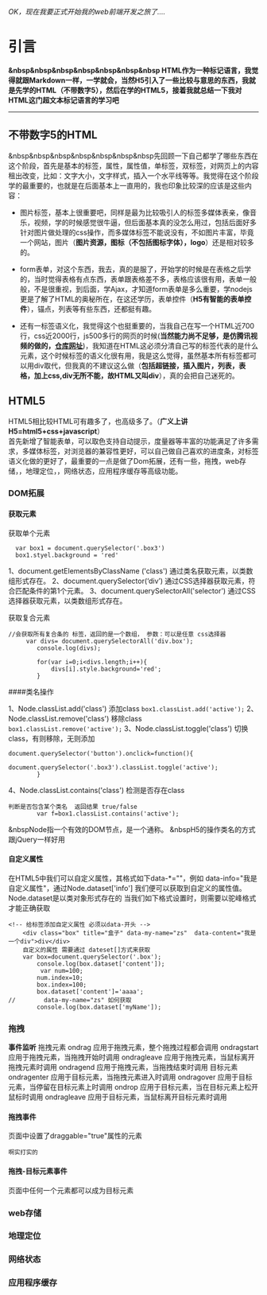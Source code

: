 _OK，现在我要正式开始我的web前端开发之旅了...._
# 引言
**&nbsp&nbsp&nbsp&nbsp&nbsp&nbsp&nbsp HTML作为一种标记语言，我觉得就跟Markdown一样，一学就会，当然H5引入了一些比较与意思的东西，我就是先学的HTML（不带数字5），然后在学的HTML5，接着我就总结一下我对HTML这门超文本标记语言的学习吧**
********
## 不带数字5的HTML

&nbsp&nbsp&nbsp&nbsp&nbsp&nbsp&nbsp先回顾一下自己都学了哪些东西在这个阶段，首先是基本的标签，属性，属性值，单标签，双标签，对网页上的内容租出改变，比如：文字大小，文字样式，插入一个水平线等等。我觉得在这个阶段学的最重要的，也就是在后面基本上一直用的，我也印象比较深的应该是这些内容：<br>
* 图片标签，基本上很重要吧，同样是最为比较吸引人的标签多媒体表亲，像音乐，视频，学的时候感觉很牛逼，但后面基本真的没怎么用过，包括后面好多针对图片做处理的css操作，而多媒体标签不能说没有，不如图片丰富，毕竟一个网站，图片（**图片资源，图标（不包括图标字体），logo**）还是相对较多的。<br>

* form表单，对这个东西，我去，真的是服了，开始学的时候是在表格之后学的，当时觉得表格有点东西，表单跟表格差不多，表格应该很有用，表单一般般，不是很重视，到后面，学Ajax，才知道form表单是多么重要，学nodejs更是了解了HTML的奥秘所在，在这还学历，表单控件（**H5有智能的表单控件**），锚点，列表等有些东西，还都挺有趣。<br>

* 还有一标签语义化，我觉得这个也挺重要的，当我自己在写一个HTML近700行，css近2000行，js500多行的网页的时候(**当然能力尚不足够，是仿腾讯视频的做的，[仓库网址](https://github.com/1793523411/TencentWeb)**)，我知道在HTML这必须分清自己写的标签代表的是什么元素，这个时候标签的语义化很有用，我是这么觉得，虽然基本所有标签都可以用div取代，但我真的不建议这么做（**包括超链接，插入图片，列表，表格，加上css,div无所不能，故HTML又叫div**），真的会把自己迷死的。
## HTML5
HTML5相比较HTML可有趣多了，也高级多了。（**广义上讲H5=html5+css+javascript**）<br>
首先新增了智能表单，可以取色支持自动提示，度量器等丰富的功能满足了许多需求，多媒体标签，对浏览器的兼容性更好，可以自己做自己喜欢的进度条，对标签语义化做的更好了，最重要的一点是做了Dom拓展，还有一些，拖拽，web存储，，地理定位，，网络状态，应用程序缓存等高级功能。

 ### DOM拓展
 
 
 #### 获取元素
获取单个元素

```
  var box1 = document.querySelector('.box3')
  box1.styel.background = 'red'
```
1、document.getElementsByClassName ('class') 通过类名获取元素，以类数组形式存在。
2、document.querySelector(‘div’) 通过CSS选择器获取元素，符合匹配条件的第1个元素。
3、document.querySelectorAll('selector') 通过CSS选择器获取元素，以类数组形式存在。<br>

 获取复合元素


```
//会获取所有复合条的 标签，返回的是一个数组， 参数：可以是任意 css选择器
     var divs= document.querySelectorAll('div.box');
        console.log(divs);

        for(var i=0;i<divs.length;i++){
            divs[i].style.background='red';
        }
```


 ####类名操作
 
1、Node.classList.add('class') 添加class
`` box1.classList.add('active'); ``
2、Node.classList.remove('class') 移除class
``  box1.classList.remove('active'); ``
3、Node.classList.toggle('class') 切换class，有则移除，无则添加


```
document.querySelector('button').onclick=function(){
            document.querySelector('.box3').classList.toggle('active');
        }
```


4、Node.classList.contains('class') 检测是否存在class
 

```
判断是否包含某个类名  返回结果 true/false
        var f=box1.classList.contains('active');
```


&nbspNode指一个有效的DOM节点，是一个通称。
&nbspH5的操作类名的方式跟jQuery一样好用
 #### 自定义属性
 
 在HTML5中我们可以自定义属性，其格式如下data-*=""，例如
data-info="我是自定义属性"，通过Node.dataset['info'] 我们便可以获取到自定义的属性值。
Node.dataset是以类对象形式存在的
当我们如下格式设置时，则需要以驼峰格式才能正确获取

 

```
<!-- 给标签添加自定义属性 必须以data-开头 -->
    <div class="box" title="盒子" data-my-name="zs"  data-content="我是一个div">div</div>
    自定义的属性 需要通过 dateset[]方式来获取 
    var box=document.querySelector('.box');
        console.log(box.dataset['content']);
         var num=100;
        num.index=10;
        box.index=100;
        box.dataset['content']='aaaa';
//        data-my-name="zs" 如何获取
        console.log(box.dataset['myName']);
```







 
 ### 拖拽
 **事件监听**
 拖拽元素
ondrag 		应用于拖拽元素，整个拖拽过程都会调用
ondragstart	应用于拖拽元素，当拖拽开始时调用
ondragleave	应用于拖拽元素，当鼠标离开拖拽元素时调用
ondragend	应用于拖拽元素，当拖拽结束时调用
目标元素
ondragenter	应用于目标元素，当拖拽元素进入时调用
ondragover	应用于目标元素，当停留在目标元素上时调用
ondrop		应用于目标元素，当在目标元素上松开鼠标时调用
ondragleave	应用于目标元素，当鼠标离开目标元素时调用

 #### 拖拽事件
 
 页面中设置了draggable="true"属性的元素

 `啊实打实的`
   
 #### 拖拽-目标元素事件
 
 页面中任何一个元素都可以成为目标元素
 
 #### 
 
 
 ### web存储
 
 ### 地理定位
 
 ### 网络状态
 
 ### 应用程序缓存
 
